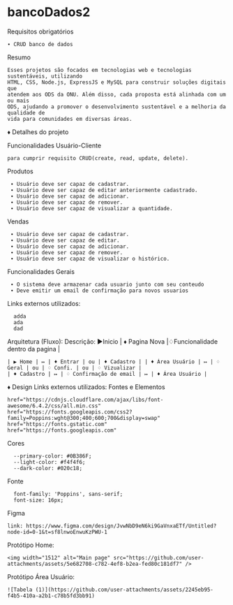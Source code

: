 # bancoDados2
 Requisitos obrigatórios
 
    ∙ CRUD banco de dados
  Resumo
  
    Esses projetos são focados em tecnologias web e tecnologias sustentáveis, utilizando
    HTML, CSS, Node.js, ExpressJS e MySQL para construir soluções digitais que
    atendem aos ODS da ONU. Além disso, cada proposta está alinhada com um ou mais
    ODS, ajudando a promover o desenvolvimento sustentável e a melhoria da qualidade de
    vida para comunidades em diversas áreas.

 


♦ Detalhes do projeto

  Funcionalidades Usuário-Cliente 
  
    para cumprir requisito CRUD(create, read, update, delete).
  Produtos 
    
     ∙ Usuário deve ser capaz de cadastrar.
     ∙ Usuário deve ser capaz de editar anteriormente cadastrado.
     ∙ Usuário deve ser capaz de adicionar. 
     ∙ Usuário deve ser capaz de remover. 
     ∙ Usuário deve ser capaz de visualizar a quantidade.
   Vendas
   
     ∙ Usuário deve ser capaz de cadastrar.
     ∙ Usuário deve ser capaz de editar.
     ∙ Usuário deve ser capaz de adicionar. 
     ∙ Usuário deve ser capaz de remover. 
     ∙ Usuário deve ser capaz de visualizar o histórico.

  Funcionalidades Gerais
  
     ∙ O sistema deve armazenar cada usuario junto com seu conteudo
     ∙ Deve emitir um email de confirmação para novos usuarios


  Links externos utilizados:

      adda
      ada
      dad


  Arquitetura (Fluxo): 
    Descrição: ▶Inicio | ♦ Pagina Nova |♢Funcionalidade dentro da pagina |
  
    | ▶ Home | ↦ | ♦ Entrar | ou | ♦ Cadastro | | ♦ Área Usuário | ↦ | ♢ Geral | ou | ♢ Confi. | ou | ♢ Vizualizar |  
    | ♦ Cadastro | ↦ | ♢ Confirmação de email | ↦ | ♦ Área Usuário |
  
♦ Design
Links externos utilizados:
  Fontes e Elementos
 
    href="https://cdnjs.cloudflare.com/ajax/libs/font-awesome/6.4.2/css/all.min.css"
    href="https://fonts.googleapis.com/css2?family=Poppins:wght@300;400;600;700&display=swap"
    href="https://fonts.gstatic.com"
    href="https://fonts.googleapis.com"
  Cores

      --primary-color: #0B386F;
      --light-color: #f4f4f6;
      --dark-color: #020c18;

   Fonte

      font-family: 'Poppins', sans-serif;
      font-size: 16px;
    
   Figma
   
    link: https://www.figma.com/design/JvwNbD9eN6ki9GaVnxaETf/Untitled?node-id=0-1&t=sf8lnwoEnwuKzPWU-1
Protótipo Home:

    <img width="1512" alt="Main page" src="https://github.com/user-attachments/assets/5e682708-c782-4ef8-b2ea-fed80c181df7" />

Protótipo Área Usuário:

    ![Tabela (1)](https://github.com/user-attachments/assets/2245eb95-f4b5-410a-a2b1-c78b5fd3bb91)




 
